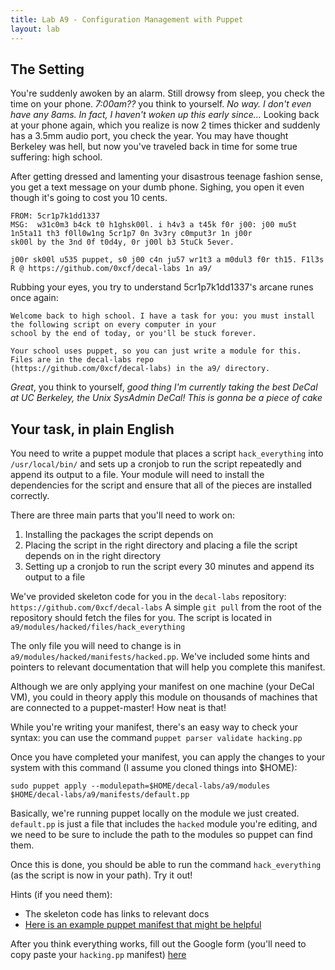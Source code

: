 ```yaml
---
title: Lab A9 - Configuration Management with Puppet
layout: lab
---
```


## The Setting
You're suddenly awoken by an alarm. Still drowsy from sleep, you check the time on your phone. *7:00am??* you think to 
yourself. *No way. I don't even have any 8ams. In fact, I haven't woken up this early since...* Looking back at your 
phone again, which you realize is now 2 times thicker and suddenly has a 3.5mm audio port, you check the year. You may 
have thought Berkeley was hell, but now you've traveled back in time for some true suffering: high school.

After getting dressed and lamenting your disastrous teenage fashion sense, you get a text message on your dumb phone. 
Sighing, you open it even though it's going to cost you 10 cents.

```
FROM: 5cr1p7k1dd1337
MSG:  w31c0m3 b4ck t0 h1ghsk00l. i h4v3 a t45k f0r j00: j00 mu5t 1n5ta11 th3 f0ll0w1ng 5cr1p7 0n 3v3ry c0mput3r 1n j00r 
sk00l by the 3nd 0f t0d4y, 0r j00l b3 5tuCk 5ever.

j00r sk00l u535 puppet, s0 j00 c4n ju57 wr1t3 a m0dul3 f0r th15. F1l3s R @ https://github.com/0xcf/decal-labs 1n a9/
```

Rubbing your eyes, you try to understand 5cr1p7k1dd1337's arcane runes once again:

```
Welcome back to high school. I have a task for you: you must install the following script on every computer in your 
school by the end of today, or you'll be stuck forever.

Your school uses puppet, so you can just write a module for this. Files are in the decal-labs repo 
(https://github.com/0xcf/decal-labs) in the a9/ directory.
```

*Great*, you think to yourself, *good thing I'm currently taking the best DeCal at UC Berkeley, the Unix SysAdmin 
DeCal! This is gonna be a piece of cake*

## Your task, in plain English

You need to write a puppet module that places a script `hack_everything` into `/usr/local/bin/` and sets up a cronjob 
to run the script repeatedly and append its output to a file. Your module will need to install the dependencies for the 
script and ensure that all of the pieces are installed correctly.

There are three main parts that you'll need to work on:

1. Installing the packages the script depends on
2. Placing the script in the right directory and placing a file the script depends on in the right directory
3. Setting up a cronjob to run the script every 30 minutes and append its output to a file

We've provided skeleton code for you in the `decal-labs` repository: `https://github.com/0xcf/decal-labs` A simple
`git pull` from the root of the repository should fetch the files for you. The script is located in 
`a9/modules/hacked/files/hack_everything`

The only file you will need to change is in `a9/modules/hacked/manifests/hacked.pp`. We've included some hints and 
pointers to relevant documentation that will help you complete this manifest.

Although we are only applying your manifest on one machine (your DeCal VM), you could in theory apply this module on 
thousands of machines that are connected to a puppet-master! How neat is that!

While you're writing your manifest, there's an easy way to check your syntax: you can use the command
`puppet parser validate hacking.pp`

Once you have completed your manifest, you can apply the changes to your system with this command (I assume you cloned 
things into $HOME):

```
sudo puppet apply --modulepath=$HOME/decal-labs/a9/modules $HOME/decal-labs/a9/manifests/default.pp
```

Basically, we're running puppet locally on the module we just created. `default.pp` is just a file that includes the 
`hacked` module you're editing, and we need to be sure to include the path to the modules so puppet can find them.

Once this is done, you should be able to run the command `hack_everything` (as the script is now in your path). Try it 
out!

Hints (if you need them):
- The skeleton code has links to relevant docs
- [Here is an example puppet manifest that might be helpful](https://github.com/ocf/puppet/blob/8bcd62077de1c2ff499805f768026213de0c0dbc/modules/ocf_desktop/manifests/suspend.pp)

After you think everything works, fill out the Google form (you'll need to copy paste your `hacking.pp` manifest) 
[here](https://goo.gl/forms/0BLpL672hFM3uMWw2) 
